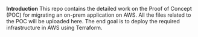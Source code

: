 **Introduction**
This repo contains the detailed work on the Proof of Concept (POC) for migrating an on-prem application on AWS.
All the files related to the POC will be uploaded here.
The end goal is to deploy the required infrastructure in AWS using Terraform.
